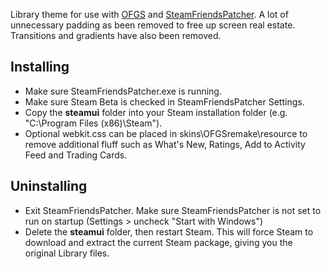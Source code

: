 Library theme for use with <a href="https://github.com/ungstein/Flat-Green-Steam">OFGS</a> and <a href="https://github.com/PhantomGamers/SteamFriendsPatcher">SteamFriendsPatcher<a>. A lot of unnecessary padding as been removed to free up screen real estate. Transitions and gradients have also been removed.

Installing
-

* Make sure SteamFriendsPatcher.exe is running.
* Make sure Steam Beta is checked in SteamFriendsPatcher Settings.
* Copy the **steamui** folder into your Steam installation folder (e.g. "C:\Program Files (x86)\Steam").
* Optional webkit.css can be placed in skins\OFGSremake\resource to remove additional fluff such as What's New, Ratings, Add to Activity Feed and Trading Cards.

Uninstalling
-

* Exit SteamFriendsPatcher. Make sure SteamFriendsPatcher is not set to run on startup (Settings > uncheck "Start with Windows")
* Delete the **steamui** folder, then restart Steam. This will force Steam to download and extract the current Steam package, giving you the original Library files.
